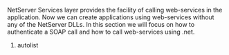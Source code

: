 <properties date="2016-06-24"
SortOrder="6"
/>

NetServer Services layer provides the facility of calling web-services in the application. Now we can create applications using web-services without any of the NetServer DLLs. In this section we will focus on how to authenticate a SOAP call and how to call web-services using .net.

1. autolist
